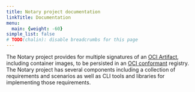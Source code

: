 ```yaml
---
title: Notary project documentation
linkTitle: Documentation
menu:
  main: {weight: -60}
simple_list: false
# TODO(chalin): disable breadcrumbs for this page
---
```


The Notary project provides for multiple signatures of an [OCI Artifact][oci-artifacts], including container images, to be persisted in an [OCI conformant][oci-distribution-conformance] registry. The Notary project has several components including a collection of requirements and scenarios as well as CLI tools and libraries for implementing those requirements.


<!-- TODO: Replace versions shortcode -->
<!-- {{ < versions > }} -->


[oci-artifacts]:                https://github.com/opencontainers/artifacts
[oci-distribution-conformance]: https://github.com/opencontainers/oci-conformance
